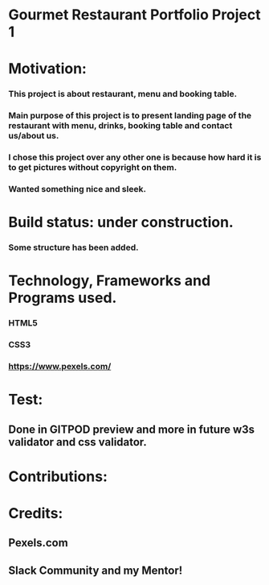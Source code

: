 # Gourmet Restaurant Portfolio Project 1


# Motivation:


### This project is about restaurant, menu and booking table. 
### Main purpose of this project is to present landing page of the restaurant with menu, drinks, booking table and contact us/about us.

### I chose this project over any other one is because how hard it is to get pictures without copyright on them. 
### Wanted something nice and sleek.



# Build status: under construction.
### Some structure has been added.



# Technology, Frameworks and Programs used.
### HTML5
### CSS3
### https://www.pexels.com/


# Test:

## Done in GITPOD preview and more in future w3s validator and css validator.


# Contributions:

##

# Credits:

## Pexels.com
## Slack Community and my Mentor!



